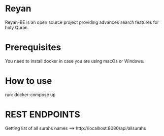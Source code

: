 Reyan
==========
Reyan-BE is an open source project providing advances search features for holy Quran.

Prerequisites
==========
You need to install docker in case you are using macOs or Windows. 

How to use
==========
run:  docker-compose up

REST ENDPOINTS
==========
Getting list of all surahs names ==> http://localhost:8080/api/allsurahs
